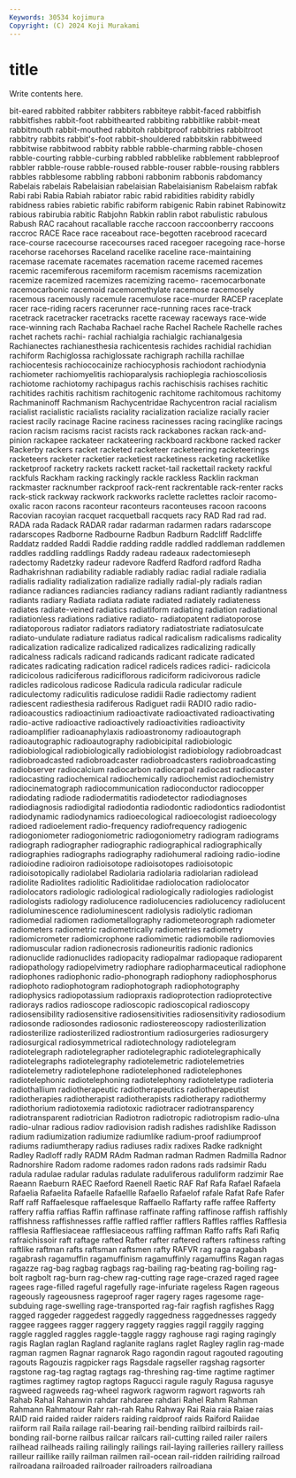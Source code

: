 ```yaml
---
Keywords: 30534 kojimura
Copyright: (C) 2024 Koji Murakami
---
```


# title

Write contents here.



bit-eared rabbited rabbiter rabbiters rabbiteye rabbit-faced rabbitfish rabbitfishes rabbit-foot rabbithearted
rabbiting rabbitlike rabbit-meat rabbitmouth rabbit-mouthed rabbitoh rabbitproof rabbitries rabbitroot rabbitry
rabbits rabbit's-foot rabbit-shouldered rabbitskin rabbitweed rabbitwise rabbitwood rabbity rabble rabble-charming
rabble-chosen rabble-courting rabble-curbing rabbled rabblelike rabblement rabbleproof rabbler rabble-rouse rabble-roused
rabble-rouser rabble-rousing rabblers rabbles rabblesome rabbling rabboni rabbonim rabbonis rabdomancy
Rabelais rabelais Rabelaisian rabelaisian Rabelaisianism Rabelaism rabfak Rabi rabi Rabia
Rabiah rabiator rabic rabid rabidities rabidity rabidly rabidness rabies rabietic
rabific rabiform rabigenic Rabin rabinet Rabinowitz rabious rabirubia rabitic Rabjohn
Rabkin rablin rabot rabulistic rabulous Rabush RAC racahout racallable racche
raccoon raccoonberry raccoons raccroc RACE Race race raceabout race-begotten racebrood
racecard race-course racecourse racecourses raced racegoer racegoing race-horse racehorse racehorses
Raceland racelike raceline race-maintaining racemase racemate racemates racemation raceme racemed
racemes racemic racemiferous racemiform racemism racemisms racemization racemize racemized racemizes
racemizing racemo- racemocarbonate racemocarbonic racemoid racemomethylate racemose racemosely racemous racemously
racemule racemulose race-murder RACEP raceplate racer race-riding racers racerunner race-running
races race-track racetrack racetracker racetracks racette raceway raceways race-wide race-winning
rach Rachaba Rachael rache Rachel Rachele Rachelle raches rachet rachets
rachi- rachial rachialgia rachialgic rachianalgesia Rachianectes rachianesthesia rachicentesis rachides rachidial
rachidian rachiform Rachiglossa rachiglossate rachigraph rachilla rachillae rachiocentesis rachiococainize rachiocyphosis
rachiodont rachiodynia rachiometer rachiomyelitis rachioparalysis rachioplegia rachioscoliosis rachiotome rachiotomy rachipagus
rachis rachischisis rachises rachitic rachitides rachitis rachitism rachitogenic rachitome rachitomous
rachitomy Rachmaninoff Rachmanism Rachycentridae Rachycentron racial racialism racialist racialistic racialists
raciality racialization racialize racially racier raciest racily racinage Racine raciness
racinesses racing racinglike racings racion racism racisms racist racists rack
rackabones rackan rack-and-pinion rackapee rackateer rackateering rackboard rackbone racked racker
Rackerby rackers racket racketed racketeer racketeering racketeerings racketeers racketer racketier
racketiest racketiness racketing racketlike racketproof racketry rackets rackett racket-tail rackettail
rackety rackful rackfuls Rackham racking rackingly rackle rackless Racklin rackman
rackmaster racknumber rackproof rack-rent rackrentable rack-renter racks rack-stick rackway rackwork
rackworks raclette raclettes racloir racomo-oxalic racon racons raconteur raconteurs raconteuses
racoon racoons Racovian racoyian racquet racquetball racquets racy RAD Rad
rad rad. RADA rada Radack RADAR radar radarman radarmen radars
radarscope radarscopes Radborne Radbourne Radbun Radburn Radcliff Radcliffe Raddatz radded
Raddi Raddie radding raddle raddled raddleman raddlemen raddles raddling raddlings
Raddy radeau radeaux radectomieseph radectomy Radetzky radeur radevore Radferd Radford
radford Radha Radhakrishnan radiability radiable radiably radiac radial radiale radialia
radialis radiality radialization radialize radially radial-ply radials radian radiance radiances
radiancies radiancy radians radiant radiantly radiantness radiants radiary Radiata radiata
radiate radiated radiately radiateness radiates radiate-veined radiatics radiatiform radiating radiation
radiational radiationless radiations radiative radiato- radiatopatent radiatoporose radiatoporous radiator radiators
radiatory radiatostriate radiatosulcate radiato-undulate radiature radiatus radical radicalism radicalisms radicality
radicalization radicalize radicalized radicalizes radicalizing radically radicalness radicals radicand radicands
radicant radicate radicated radicates radicating radication radicel radicels radices radici-
radicicola radicicolous radiciferous radiciflorous radiciform radicivorous radicle radicles radicolous radicose
Radicula radicula radicular radicule radiculectomy radiculitis radiculose radidii Radie radiectomy
radient radiescent radiesthesia radiferous Radiguet radii RADIO radio radio- radioacoustics
radioactinium radioactivate radioactivated radioactivating radio-active radioactive radioactively radioactivities radioactivity radioamplifier
radioanaphylaxis radioastronomy radioautograph radioautographic radioautography radiobicipital radiobiologic radiobiological radiobiologically radiobiologist
radiobiology radiobroadcast radiobroadcasted radiobroadcaster radiobroadcasters radiobroadcasting radiobserver radiocalcium radiocarbon radiocarpal
radiocast radiocaster radiocasting radiochemical radiochemically radiochemist radiochemistry radiocinematograph radiocommunication radioconductor
radiocopper radiodating radiode radiodermatitis radiodetector radiodiagnoses radiodiagnosis radiodigital radiodontia radiodontic
radiodontics radiodontist radiodynamic radiodynamics radioecological radioecologist radioecology radioed radioelement radio-frequency
radiofrequency radiogenic radiogoniometer radiogoniometric radiogoniometry radiogram radiograms radiograph radiographer radiographic
radiographical radiographically radiographies radiographs radiography radiohumeral radioing radio-iodine radioiodine radioiron
radioisotope radioisotopes radioisotopic radioisotopically radiolabel Radiolaria radiolaria radiolarian radiolead radiolite
Radiolites radiolitic Radiolitidae radiolocation radiolocator radiolocators radiologic radiological radiologically radiologies
radiologist radiologists radiology radiolucence radiolucencies radiolucency radiolucent radioluminescence radioluminescent radiolysis
radiolytic radioman radiomedial radiomen radiometallography radiometeorograph radiometer radiometers radiometric radiometrically
radiometries radiometry radiomicrometer radiomicrophone radiomimetic radiomobile radiomovies radiomuscular radion radionecrosis
radioneuritis radionic radionics radionuclide radionuclides radiopacity radiopalmar radiopaque radioparent radiopathology
radiopelvimetry radiophare radiopharmaceutical radiophone radiophones radiophonic radio-phonograph radiophony radiophosphorus radiophoto
radiophotogram radiophotograph radiophotography radiophysics radiopotassium radiopraxis radioprotection radioprotective radiorays radios
radioscope radioscopic radioscopical radioscopy radiosensibility radiosensitive radiosensitivities radiosensitivity radiosodium radiosonde
radiosondes radiosonic radiostereoscopy radiosterilization radiosterilize radiosterilized radiostrontium radiosurgeries radiosurgery radiosurgical
radiosymmetrical radiotechnology radiotelegram radiotelegraph radiotelegrapher radiotelegraphic radiotelegraphically radiotelegraphs radiotelegraphy radiotelemetric
radiotelemetries radiotelemetry radiotelephone radiotelephoned radiotelephones radiotelephonic radiotelephoning radiotelephony radioteletype radioteria
radiothallium radiotherapeutic radiotherapeutics radiotherapeutist radiotherapies radiotherapist radiotherapists radiotherapy radiothermy radiothorium
radiotoxemia radiotoxic radiotracer radiotransparency radiotransparent radiotrician Radiotron radiotropic radiotropism radio-ulna
radio-ulnar radious radiov radiovision radish radishes radishlike Radisson radium radiumization
radiumize radiumlike radium-proof radiumproof radiums radiumtherapy radius radiuses radix radixes
Radke radknight Radley Radloff radly RADM RAdm Radman radman Radmen
Radmilla Radnor Radnorshire Radom radome radomes radon radons rads radsimir
Radu radula radulae radular radulas radulate raduliferous raduliform radzimir Rae
Raeann Raeburn RAEC Raeford Raenell Raetic RAF Raf Rafa Rafael
Rafaela Rafaelia Rafaelita Rafaelle Rafaellle Rafaello Rafaelof rafale Rafat Rafe
Rafer Raff raff Raffaelesque raffaelesque Raffaello Raffarty raffe raffee Rafferty
raffery raffia raffias Raffin raffinase raffinate raffing raffinose raffish raffishly
raffishness raffishnesses raffle raffled raffler rafflers Raffles raffles Rafflesia rafflesia
Rafflesiaceae rafflesiaceous raffling raffman Raffo raffs Rafi Rafiq rafraichissoir raft
raftage rafted Rafter rafter raftered rafters raftiness rafting raftlike raftman
rafts raftsman raftsmen rafty RAFVR rag raga ragabash ragabrash ragamuffin
ragamuffinism ragamuffinly ragamuffins Ragan ragas ragazze rag-bag ragbag ragbags rag-bailing
rag-beating rag-boiling rag-bolt ragbolt rag-burn rag-chew rag-cutting rage rage-crazed raged
ragee ragees rage-filled rageful ragefully rage-infuriate rageless Ragen rageous rageously
rageousness rageproof rager ragery rages ragesome rage-subduing rage-swelling rage-transported rag-fair
ragfish ragfishes Ragg ragged raggeder raggedest raggedly raggedness raggednesses raggedy
raggee raggees ragger raggery raggety raggies raggil raggily ragging raggle
raggled raggles raggle-taggle raggy raghouse ragi raging ragingly ragis Raglan
raglan Ragland raglanite raglans raglet Ragley raglin rag-made ragman ragmen
Ragnar ragnarok Rago ragondin ragout ragouted ragouting ragouts Ragouzis ragpicker
rags Ragsdale ragseller ragshag ragsorter ragstone rag-tag ragtag ragtags rag-threshing
rag-time ragtime ragtimer ragtimes ragtimey ragtop ragtops Ragucci ragule raguly
Ragusa ragusye ragweed ragweeds rag-wheel ragwork ragworm ragwort ragworts rah
Rahab Rahal Rahanwin rahdar rahdaree rahdari Rahel Rahm Rahman Rahmann
Rahmatour Rahr rah-rah Rahu Rahway Rai Raia raia Raiae raias
RAID raid raided raider raiders raiding raidproof raids Raiford Raiidae
raiiform rail Raila railage rail-bearing rail-bending railbird railbirds rail-bonding rail-borne
railbus railcar railcars rail-cutting railed railer railers railhead railheads railing
railingly railings rail-laying railleries raillery railless railleur raillike railly railman
railmen rail-ocean rail-ridden railriding railroad railroadana railroaded railroader railroaders railroadiana
